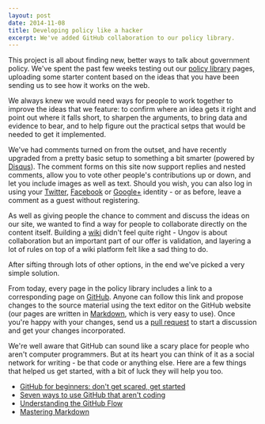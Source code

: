 ```yaml
---
layout: post
date: 2014-11-08
title: Developing policy like a hacker
excerpt: We've added GitHub collaboration to our policy library.
---
```


This project is all about finding new, better ways to talk about government policy. We've spent the past few weeks testing out our [policy library](http://ungov.uk/library/) pages, uploading some starter content based on the ideas that you have been sending us to see how it works on the web.

We always knew we would need ways for people to work together to improve the ideas that we feature: to confirm where an idea gets it right and point out where it falls short, to sharpen the arguments, to bring data and evidence to bear, and to help figure out the practical setps that would be needed to get it implemented.

We've had comments turned on from the outset, and have recently upgraded from a pretty basic setup to something a bit smarter (powered by [Disqus](http://disqus.com)). The comment forms on this site now support replies and nested comments, allow you to vote other people's contributions up or down, and let you include images as well as text. Should you wish, you can also log in using your [Twitter](https://twitter.com/), [Facebook](https://facebook.com/) or [Google+](https://plus.google.com/) identity - or as before, leave a comment as a guest without registering.

As well as giving people the chance to comment and discuss the ideas on our site, we wanted to find a way for people to collaborate directly on the content itself. Building a [wiki](http://en.wikipedia.org/wiki/Wiki) didn't feel quite right - Ungov is about collaboration but an important part of our offer is validation, and layering a lot of rules on top of a wiki platform felt like a sad thing to do.

After sifting through lots of other options, in the end we've picked a very simple solution.

From today, every page in the policy library includes a link to a corresponding page on [GitHub](http://github.com/). Anyone can follow this link and propose changes to the source material using the text editor on the GitHub website (our pages are written in [Markdown](http://en.wikipedia.org/wiki/Markdown), which is very easy to use). Once you're happy with your changes, send us a [pull request](https://help.github.com/articles/using-pull-requests/) to start a discussion and get your changes incorporated.

We're well aware that GitHub can sound like a scary place for people who aren't computer programmers. But at its heart you can think of it as a social network for writing - be that code or anything else. Here are a few things that helped us get started, with a bit of luck they will help you too.

- [GitHub for beginners: don't get scared, get started](http://readwrite.com/2013/09/30/understanding-github-a-journey-for-beginners-part-1)
- [Seven ways to use GitHub that aren't coding](http://readwrite.com/2013/11/08/seven-ways-to-use-github-that-arent-coding)
- [Understanding the GitHub Flow](https://guides.github.com/introduction/flow/index.html)
- [Mastering Markdown](https://guides.github.com/features/mastering-markdown/)